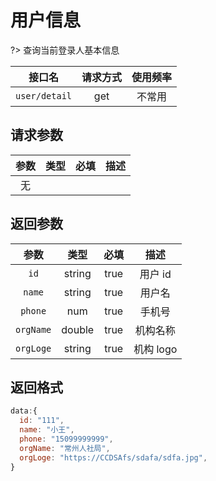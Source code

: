 <!-- user_detail.md -->

# 用户信息

?> 查询当前登录人基本信息

|    接口名     | 请求方式 | 使用频率 |
| :-----------: | :------: | :------: |
| `user/detail` |   get    |  不常用  |

## 请求参数

| 参数 | 类型 | 必填 | 描述 |
| :--: | :--: | :--: | :--: |
|  无  |      |      |      |

## 返回参数

|   参数    |  类型  | 必填 |   描述    |
| :-------: | :----: | :--: | :-------: |
|   `id`    | string | true |  用户 id  |
|  `name`   | string | true |  用户名   |
|  `phone`  |  num   | true |  手机号   |
| `orgName` | double | true | 机构名称  |
| `orgLoge` | string | true | 机构 logo |

## 返回格式

```js
data:{
  id: "111",
  name: "小王",
  phone: "15099999999",
  orgName: "常州人社局",
  orgLoge: "https://CCDSAfs/sdafa/sdfa.jpg",
}

```
